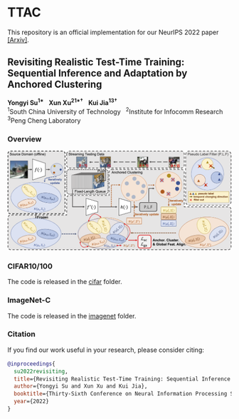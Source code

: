 # TTAC

This repository is an official implementation for our NeurIPS 2022 paper [\[Arxiv\]](https://arxiv.org/abs/2206.02721).

## Revisiting Realistic Test-Time Training: Sequential Inference and Adaptation by Anchored Clustering

**Yongyi Su<sup>1\*</sup>** &nbsp; **Xun Xu<sup>21\*&#8224;</sup>** &nbsp; **Kui Jia<sup>13&#8224;</sup>**
<br>
<sup>1</sup>South China University of Technology &nbsp; <sup>2</sup>Institute for Infocomm Research &nbsp; <sup>3</sup>Peng Cheng Laboratory
<br>


### Overview

![](./imgs/Overview_v1.png)


### CIFAR10/100

The code is released in the [cifar](cifar) folder.

### ImageNet-C

The code is released in the [imagenet](imagenet) folder.

### Citation

If you find our work useful in your research, please consider citing:

```bibtex
@inproceedings{
  su2022revisiting,
  title={Revisiting Realistic Test-Time Training: Sequential Inference and Adaptation by Anchored Clustering},
  author={Yongyi Su and Xun Xu and Kui Jia},
  booktitle={Thirty-Sixth Conference on Neural Information Processing Systems},
  year={2022}
}
```
